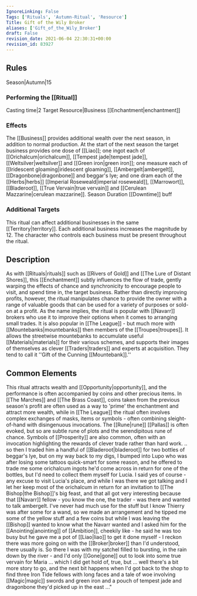 ```yaml
---
IgnoreLinking: False
Tags: ['Rituals', 'Autumn-Ritual', 'Resource']
Title: Gift of the Wily Broker
aliases: ['Gift_of_the_Wily_Broker']
draft: False
revision_date: 2021-06-04 22:30:31+00:00
revision_id: 83927
---
```


## Rules
Season|Autumn|15
### Performing the [[Ritual]]
Casting time|2 Target Resource|Business
[[Enchantment|enchantment]]
### Effects
The [[Business]] provides additional wealth over the next season, in addition to normal production. 
At the start of the next season the target business provides one dose of [[Liao]]; one ingot each of [[Orichalcum|orichalcum]], [[Tempest jade|tempest jade]], [[Weltsilver|weltsilver]] and [[Green iron|green iron]]; one measure each of [[Iridescent gloaming|iridescent gloaming]], [[Ambergelt|ambergelt]], [[Dragonbone|dragonbone]] and beggar's lye; and one dram each of the [[Herbs|herbs]] [[Imperial Roseweald|imperial roseweald]], [[Marrowort]], [[Bladeroot]], [[True Vervain|true vervain]] and [[Cerulean Mazzarine|cerulean mazzarine]].
Season Duration [[Downtime]] buff
### Additional Targets
This ritual can affect additional businesses in the same [[Territory|territory]]. Each additional business increases the magnitude by 12. The character who controls each business must be present throughout the ritual.
## Description
As with [[Rituals|rituals]] such as [[Rivers of Gold]] and [[The Lure of Distant Shores]], this [[Enchantment]] subtly influences the flow of trade, gently warping the effects of chance and synchronicity to encourage people to visit, and spend time in, the target business. Rather than directly improving profits, however, the ritual manipulates chance to provide the owner with a range of valuable goods that can be used for a variety of purposes or sold-on at a profit.
As the name implies, the ritual is popular with [[Navarr]] brokers who use it to improve their options when it comes to arranging small trades. It is also popular in [[The League]] - but much more with [[Mountebanks|mountebanks]] then members of the [[Troupes|troupes]]. It allows the streetwise mountebanks to accumulate useful [[Materials|materials]] for their various schemes, and supports their images of themselves as clever [[Traders|traders]] and experts at acquisition. They tend to call it ''Gift of the Cunning [[Mountebank]].''
## Common Elements
This ritual attracts wealth and [[Opportunity|opportunity]], and the performance is often accompanied by coins and other precious items. In [[The Marches]] and [[The Brass Coast]], coins taken from the previous season's profit are often used as a way to 'prime' the enchantment and attract more wealth, while in [[The League]] the ritual often involves complex exchanges of masks, items or symbols - often combining sleight-of-hand with disingenuous invocations. The [[Rune|rune]] [[Pallas]] is often evoked, but so are subtle rune of plots and the serendipitous rune of chance. Symbols of [[Prosperity]] are also common, often with an invocation highlighting the rewards of clever trade rather than hard work.
.. so then I traded him a handful of [[Bladeroot|bladeroot]] for two bottles of beggar's lye, but on my way back to my digs, I bumped into Lupo who was after losing some tattoos quick-smart for some reason, and he offered to trade me some orichalcum ingots he'd come across in return for one of the bottles, but I'd need to collect them myself for Lucia. I said yes of course - any excuse to visit Lucia's place, and while I was there we got talking and I let her keep most of the orichalcum in return for an invitation to [[The Bishop|the Bishop]]'s big feast, and that all got very interesting because that [[Navarr]] fellow - you know the one, the trader - was there and wanted to talk ambergelt. I've never had much use for the stuff but I know Thierry was after some for a wand, so we made an arrangement and he tipped me some of the yellow stuff and a few coins but while I was leaving the [[Bishop]] wanted to know what the Navarr wanted and I asked him for the [[Anointing|anointing]] of [[Ambition]], cheekily like - he said he was too busy but he gave me a pot of [[Liao|liao]] to get it done myself - I reckon there was more going on with the [[Broker|broker]] than I'd understood, there usually is. So there I was with my satchel filled to bursting, in the rain down by the river - and I'd only [[Gone|gone]] out to look into some true vervain for Maria ... which I did get hold of, true, but ... well there's a bit more story to go, and the next bit happens when I'd got back to the shop to find three Iron Tide fellows with long faces and a tale of woe involving [[Magic|magic]] swords and green iron and a pouch of tempest jade and dragonbone they'd picked up in the east ..."